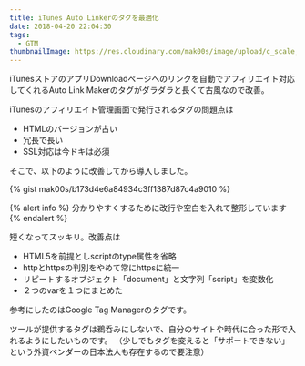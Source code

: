 ```yaml
---
title: iTunes Auto Linkerのタグを最適化
date: 2018-04-20 22:04:30
tags:
  - GTM
thumbnailImage: https://res.cloudinary.com/mak00s/image/upload/c_scale,f_auto,w_140/v1526485784/itunes-auto-link-maker-tag.png
---
```


iTunesストアのアプリDownloadページへのリンクを自動でアフィリエイト対応してくれるAuto Link Makerのタグがダラダラと長くて古風なので改善。
<!-- more -->

iTunesのアフィリエイト管理画面で発行されるタグの問題点は

* HTMLのバージョンが古い
* 冗長で長い
* SSL対応は今ドキは必須

そこで、以下のように改善してから導入しました。

{% gist mak00s/b173d4e6a84934c3ff1387d87c4a9010 %}

{% alert info %}
分かりやすくするために改行や空白を入れて整形しています
{% endalert %}

短くなってスッキリ。改善点は
* HTML5を前提としscriptのtype属性を省略
* httpとhttpsの判別をやめて常にhttpsに統一
* リピートするオブジェクト「document」と文字列「script」を変数化
* ２つのvarを１つにまとめた

参考にしたのはGoogle Tag Managerのタグです。

ツールが提供するタグは鵜呑みにしないで、自分のサイトや時代に合った形で入れるようにしたいものです。
（少しでもタグを変えると「サポートできない」という外資ベンダーの日本法人も存在するので要注意）